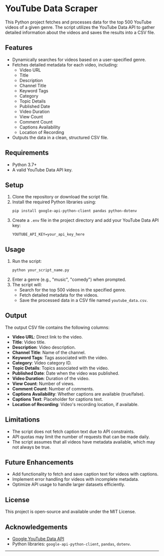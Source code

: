 
# YouTube Data Scraper

This Python project fetches and processes data for the top 500 YouTube videos of a given genre. The script utilizes the YouTube Data API to gather detailed information about the videos and saves the results into a CSV file.

## Features

- Dynamically searches for videos based on a user-specified genre.
- Fetches detailed metadata for each video, including:
  - Video URL
  - Title
  - Description
  - Channel Title
  - Keyword Tags
  - Category
  - Topic Details
  - Published Date
  - Video Duration
  - View Count
  - Comment Count
  - Captions Availability
  - Location of Recording
- Outputs the data in a clean, structured CSV file.

## Requirements

- Python 3.7+
- A valid YouTube Data API key.

## Setup

1. Clone the repository or download the script file.
2. Install the required Python libraries using:
   ```bash
   pip install google-api-python-client pandas python-dotenv
   ```
3. Create a `.env` file in the project directory and add your YouTube Data API key:
   ```env
   YOUTUBE_API_KEY=your_api_key_here
   ```

## Usage

1. Run the script:
   ```bash
   python your_script_name.py
   ```
2. Enter a genre (e.g., "music", "comedy") when prompted.
3. The script will:
   - Search for the top 500 videos in the specified genre.
   - Fetch detailed metadata for the videos.
   - Save the processed data in a CSV file named `youtube_data.csv`.

## Output

The output CSV file contains the following columns:
- **Video URL**: Direct link to the video.
- **Title**: Video title.
- **Description**: Video description.
- **Channel Title**: Name of the channel.
- **Keyword Tags**: Tags associated with the video.
- **Category**: Video category ID.
- **Topic Details**: Topics associated with the video.
- **Published Date**: Date when the video was published.
- **Video Duration**: Duration of the video.
- **View Count**: Number of views.
- **Comment Count**: Number of comments.
- **Captions Availability**: Whether captions are available (true/false).
- **Captions Text**: Placeholder for captions text.
- **Location of Recording**: Video's recording location, if available.

## Limitations

- The script does not fetch caption text due to API constraints.
- API quotas may limit the number of requests that can be made daily.
- The script assumes that all videos have metadata available, which may not always be true.

## Future Enhancements

- Add functionality to fetch and save caption text for videos with captions.
- Implement error handling for videos with incomplete metadata.
- Optimize API usage to handle larger datasets efficiently.

## License

This project is open-source and available under the MIT License.

## Acknowledgements

- [Google YouTube Data API](https://developers.google.com/youtube/registering_an_application)
- Python libraries: `google-api-python-client`, `pandas`, `dotenv`.

---
